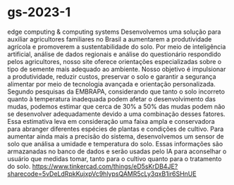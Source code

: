 # gs-2023-1
edge computing &amp; computing systems
Desenvolvemos uma solução para auxiliar agricultores familiares no Brasil a aumentarem a produtividade agrícola e promoverem a sustentabilidade do solo. Por meio de inteligência artificial, análise de dados regionais e análise do questionário respondido pelos agricultores, nosso site oferece orientações especializadas sobre o tipo de semente mais adequado ao ambiente. Nosso objetivo é impulsionar a produtividade, reduzir custos, preservar o solo e garantir a segurança alimentar por meio de tecnologia avançada e orientação personalizada. Segundo pesquisas da EMBRAPA, considerando que tanto o solo incorreto quanto à temperatura inadequada podem afetar o desenvolvimento das mudas, podemos estimar que cerca de 30% a 50% das mudas podem não se desenvolver adequadamente devido a uma combinação desses fatores. Essa estimativa leva em consideração uma faixa ampla e conservadora para abranger diferentes espécies de plantas e condições de cultivo.
Para aumentar ainda mais a precisão do sistema, desenvolvemos um sensor de solo que análisa a umidade e temperatura do solo. Essas informações são armazanadas no banco de dados e serão usadas pelo IA para aconselhar o usuário que medidas tomar, tanto para o cultivo quanto para o tratamento do solo.
https://www.tinkercad.com/things/eD5sKrDB4JE?sharecode=5vDeLdRpkKujxpVc9hlypsQAMR5cLy3qxB1ir6SHnUE
